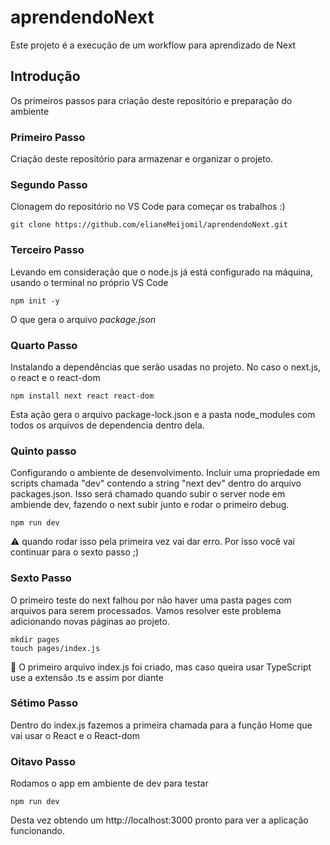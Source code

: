 # aprendendoNext
Este projeto é a execução de um workflow para aprendizado de Next

## Introdução
Os primeiros passos para criação deste repositório e preparação do ambiente

### Primeiro Passo
Criação deste repositório para armazenar e organizar o projeto.

### Segundo Passo
Clonagem do repositório no VS Code para começar os trabalhos :)

```
git clone https://github.com/elianeMeijomil/aprendendoNext.git
```

### Terceiro Passo
Levando em consideração que o node.js já está configurado na máquina, usando o terminal no próprio VS Code
```
npm init -y
```
O que gera o arquivo *package.json*

### Quarto Passo
Instalando a dependências que serão usadas no projeto.
No caso o next.js, o react e o react-dom 
```
npm install next react react-dom

```
Esta ação gera o arquivo package-lock.json e a pasta node_modules com todos os arquivos de dependencia dentro dela.

### Quinto passo
Configurando o ambiente de desenvolvimento.
Incluir uma propriedade em scripts chamada "dev" contendo a string "next dev" dentro do arquivo packages.json.
Isso será chamado quando subir o server node em ambiende dev, fazendo o next subir junto e rodar o primeiro debug.
```
npm run dev
```
:warning: quando rodar isso pela primeira vez vai dar erro. Por isso você vai continuar para o sexto passo ;)

### Sexto Passo
O primeiro teste do next falhou por não haver uma pasta pages com arquivos para serem processados.
Vamos resolver este problema adicionando novas páginas ao projeto.

```
mkdir pages
touch pages/index.js
```
:memo: O primeiro arquivo index.js foi criado, mas caso queira usar TypeScript use a extensão .ts e assim por diante

### Sétimo Passo
Dentro do index.js fazemos a primeira chamada para a função Home que vai usar o React e o React-dom

### Oitavo Passo
Rodamos o app em ambiente de dev para testar
```
npm run dev
```
Desta vez obtendo um http://localhost:3000 pronto para ver a aplicação funcionando.